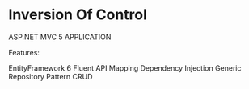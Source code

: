 # Inversion Of Control

ASP.NET MVC 5 APPLICATION

Features:

EntityFramework 6
Fluent API Mapping
Dependency Injection
Generic Repository Pattern
CRUD
